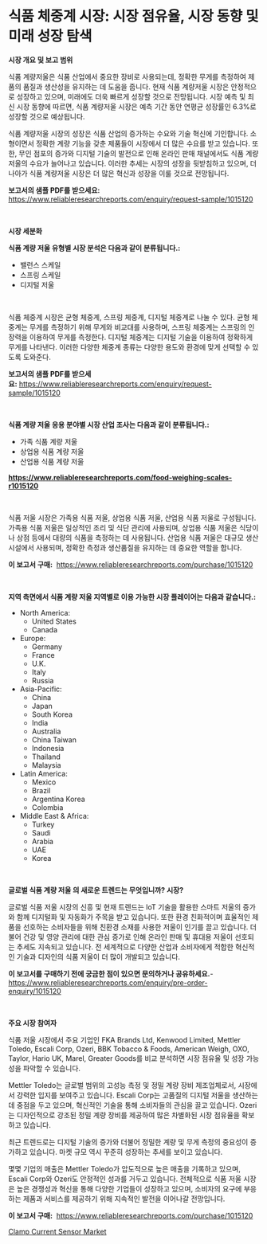 <p><h1>식품 체중계 시장: 시장 점유율, 시장 동향 및 미래 성장 탐색</h1></p><p><strong>시장 개요 및 보고 범위</strong></p>
<p><p>식품 계량저울은 식품 산업에서 중요한 장비로 사용되는데, 정확한 무게를 측정하여 제품의 품질과 생산성을 유지하는 데 도움을 줍니다. 현재 식품 계량저울 시장은 안정적으로 성장하고 있으며, 미래에도 더욱 빠르게 성장할 것으로 전망됩니다. 시장 예측 및 최신 시장 동향에 따르면, 식품 계량저울 시장은 예측 기간 동안 연평균 성장률인 6.3%로 성장할 것으로 예상됩니다.</p><p>식품 계량저울 시장의 성장은 식품 산업의 증가하는 수요와 기술 혁신에 기인합니다. 소형이면서 정확한 계량 기능을 갖춘 제품들이 시장에서 더 많은 수요를 받고 있습니다. 또한, 무인 점포의 증가와 디지털 기술의 발전으로 인해 온라인 판매 채널에서도 식품 계량저울의 수요가 늘어나고 있습니다. 이러한 추세는 시장의 성장을 뒷받침하고 있으며, 더 나아가 식품 계량저울 시장은 더 많은 혁신과 성장을 이룰 것으로 전망됩니다.</p></p>
<p><strong>보고서의 샘플 PDF를 받으세요:</strong> <a href="https://www.reliableresearchreports.com/enquiry/request-sample/1015120">https://www.reliableresearchreports.com/enquiry/request-sample/1015120</a></p>
<p>&nbsp;</p>
<p><strong>시장 세분화</strong></p>
<p><strong>식품 계량 저울 유형별 시장 분석은 다음과 같이 분류됩니다.:</strong></p>
<p><ul><li>밸런스 스케일</li><li>스프링 스케일</li><li>디지털 저울</li></ul></p>
<p>&nbsp;</p>
<p><p>식품 체중계 시장은 균형 체중계, 스프링 체중계, 디지털 체중계로 나눌 수 있다. 균형 체중계는 무게를 측정하기 위해 무게와 비교대를 사용하며, 스프링 체중계는 스프링의 인장력을 이용하여 무게를 측정한다. 디지털 체중계는 디지털 기술을 이용하여 정확하게 무게를 나타낸다. 이러한 다양한 체중계 종류는 다양한 용도와 환경에 맞게 선택할 수 있도록 도와준다.</p></p>
<p><strong>보고서의 샘플 PDF를 받으세요:</strong>&nbsp;<a href="https://www.reliableresearchreports.com/enquiry/request-sample/1015120">https://www.reliableresearchreports.com/enquiry/request-sample/1015120</a></p>
<p>&nbsp;</p>
<p><strong> 식품 계량 저울 응용 분야별 시장 산업 조사는 다음과 같이 분류됩니다.:</strong></p>
<p><ul><li>가족 식품 계량 저울</li><li>상업용 식품 계량 저울</li><li>산업용 식품 계량 저울</li></ul></p>
<p><strong><a href="https://www.reliableresearchreports.com/food-weighing-scales-r1015120">https://www.reliableresearchreports.com/food-weighing-scales-r1015120</a></strong></p>
<p>&nbsp;</p>
<p><p>식품 저울 시장은 가족용 식품 저울, 상업용 식품 저울, 산업용 식품 저울로 구성됩니다. 가족용 식품 저울은 일상적인 조리 및 식단 관리에 사용되며, 상업용 식품 저울은 식당이나 상점 등에서 대량의 식품을 측정하는 데 사용됩니다. 산업용 식품 저울은 대규모 생산 시설에서 사용되며, 정확한 측정과 생산품질을 유지하는 데 중요한 역할을 합니다.</p></p>
<p><strong>이 보고서 구매:</strong>&nbsp; <a href="https://www.reliableresearchreports.com/purchase/1015120">https://www.reliableresearchreports.com/purchase/1015120</a></p>
<p>&nbsp;</p>
<p><strong>지역 측면에서 식품 계량 저울 지역별로 이용 가능한 시장 플레이어는 다음과 같습니다.:</strong></p>
<p><ul>
    <li>
        North America:
        <ul>
            <li>United States</li>
            <li>Canada</li>
        </ul>
    </li>
    <li>
        Europe:
        <ul>
            <li>Germany</li>
            <li>France</li>
            <li>U.K.</li>
            <li>Italy</li>
            <li>Russia</li>
        </ul>
    </li>
    <li>
        Asia-Pacific:
        <ul>
            <li>China</li>
            <li>Japan</li>
            <li>South Korea</li>
            <li>India</li>
            <li>Australia</li>
            <li>China Taiwan</li>
            <li>Indonesia</li>
            <li>Thailand</li>
            <li>Malaysia</li>
        </ul>
    </li>
    <li>
        Latin America:
        <ul>
            <li>Mexico</li>
            <li>Brazil</li>
            <li>Argentina Korea</li>
            <li>Colombia</li>
        </ul>
    </li>
    <li>
        Middle East & Africa:
        <ul>
            <li>Turkey</li>
            <li>Saudi</li>
            <li>Arabia</li>
            <li>UAE</li>
            <li>Korea</li>
        </ul>
    </li>
    </ul></p>
<p>&nbsp;</p>
<p><strong>글로벌 식품 계량 저울 의 새로운 트렌드는 무엇입니까? 시장?</strong></p>
<p><p>글로벌 식품 저울 시장의 신흥 및 현재 트렌드는 IoT 기술을 활용한 스마트 저울의 증가와 함께 디지털화 및 자동화가 주목을 받고 있습니다. 또한 환경 친화적이며 효율적인 제품을 선호하는 소비자들을 위해 친환경 소재를 사용한 저울이 인기를 끌고 있습니다. 더불어 건강 및 영양 관리에 대한 관심 증가로 인해 온라인 판매 및 휴대용 저울이 선호되는 추세도 지속되고 있습니다. 전 세계적으로 다양한 산업과 소비자에게 적합한 혁신적인 기술과 디자인의 식품 저울이 더 많이 개발되고 있습니다.</p></p>
<p><strong>이 보고서를 구매하기 전에 궁금한 점이 있으면 문의하거나 공유하세요.</strong>- <a href="https://www.reliableresearchreports.com/enquiry/pre-order-enquiry/1015120">https://www.reliableresearchreports.com/enquiry/pre-order-enquiry/1015120</a></p>
<p>&nbsp;</p>
<p><strong>주요 시장 참여자</strong></p>
<p><p>식품 저울 시장에서 주요 기업인 FKA Brands Ltd, Kenwood Limited, Mettler Toledo, Escali Corp, Ozeri, BBK Tobacco & Foods, American Weigh, OXO, Taylor, Hario UK, Marel, Greater Goods를 비교 분석하면 시장 점유율 및 성장 가능성을 파악할 수 있습니다. </p><p>Mettler Toledo는 글로벌 범위의 고성능 측정 및 정밀 계량 장비 제조업체로서, 시장에서 강력한 입지를 보여주고 있습니다. Escali Corp는 고품질의 디지털 저울을 생산하는 데 중점을 두고 있으며, 혁신적인 기술을 통해 소비자들의 관심을 끌고 있습니다. Ozeri는 디자인적으로 강조된 정밀 계량 장비를 제공하여 많은 차별화된 시장 점유율을 확보하고 있습니다. </p><p>최근 트렌드로는 디지털 기술의 증가와 더불어 정밀한 계량 및 무게 측정의 중요성이 증가하고 있습니다. 마켓 규모 역시 꾸준히 성장하는 추세를 보이고 있습니다. </p><p>몇몇 기업의 매출은 Mettler Toledo가 압도적으로 높은 매출을 기록하고 있으며, Escali Corp와 Ozeri도 안정적인 성과를 거두고 있습니다. 전체적으로 식품 저울 시장은 높은 경쟁성과 혁신을 통해 다양한 기업들이 성장하고 있으며, 소비자의 요구에 부응하는 제품과 서비스를 제공하기 위해 지속적인 발전을 이어나갈 전망입니다.</p></p>
<p><strong>이 보고서 구매:</strong>&nbsp;&nbsp;<a href="https://www.reliableresearchreports.com/purchase/1015120">https://www.reliableresearchreports.com/purchase/1015120</a></p>
<p><p><a href="https://meowing-canidae-761.notion.site/Clamp-Current-Sensor-Market-Analysis-Its-CAGR-Market-Segmentation-and-Global-Industry-Overview-f349243ddcbe4bb0abb7e0bf220bb5db">Clamp Current Sensor Market</a></p></p>
